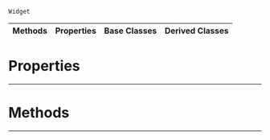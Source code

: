  `Widget`

|Methods|Properties|Base Classes|Derived Classes|
|---|---|---|---|
 #  Properties


---  
 #  Methods


---  
 

 